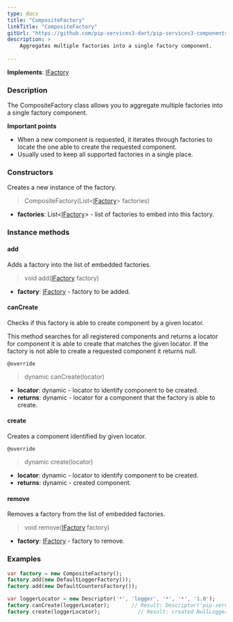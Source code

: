 ```yaml
---
type: docs
title: "CompositeFactory"
linkTitle: "CompositeFactory"
gitUrl: "https://github.com/pip-services3-dart/pip-services3-components-dart"
description: >
    Aggregates multiple factories into a single factory component.
   
---
```


**Implements**: [IFactory](../ifactory)

### Description

The CompositeFactory class allows you to aggregate multiple factories into a single factory component.

**Important points**

- When a new component is requested, it iterates through factories to locate the one able to create the requested component.
- Usually used to keep all supported factories in a single place.

### Constructors
Creates a new instance of the factory.

> CompositeFactory(List<[IFactory](../ifactory)> factories)

- **factories**: List<[IFactory](../ifactory)> - list of factories to embed into this factory.


### Instance methods

#### add
Adds a factory into the list of embedded factories.

> void add([IFactory](../ifactory) factory)

- **factory**: [IFactory](../ifactory) - factory to be added.


#### canCreate
Checks if this factory is able to create component by a given locator.

This method searches for all registered components and returns
a locator for component it is able to create that matches the given locator.
If the factory is not able to create a requested component it returns null.

`@override`
> dynamic canCreate(locator)

- **locator**: dynamic - locator to identify component to be created.
- **returns**: dynamic - locator for a component that the factory is able to create.


#### create
Creates a component identified by given locator.

`@override`
> dynamic create(locator)

- **locator**: dynamic - locator to identify component to be created.
- **returns**: dynamic - created component.


#### remove
Removes a factory from the list of embedded factories.

> void remove([IFactory](../ifactory) factory)

- **factory**: [IFactory](../ifactory) - factory to remove.

### Examples

```dart
var factory = new CompositeFactory();
factory.add(new DefaultLoggerFactory());
factory.add(new DefaultCountersFactory());

var loggerLocator = new Descriptor('*', 'logger', '*', '*', '1.0');
factory.canCreate(loggerLocator); 		// Result: Descriptor('pip-service', 'logger', 'null', 'default', '1.0')
factory.create(loggerLocator); 			  // Result: created NullLogger
```
